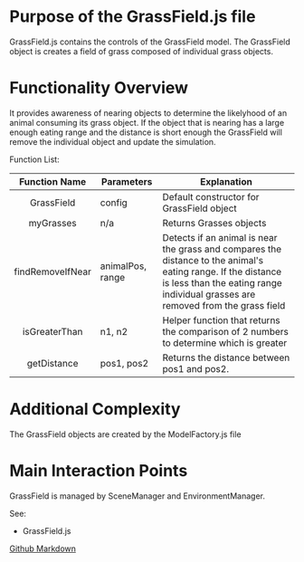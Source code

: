 # Purpose of the GrassField.js file
GrassField.js contains the controls of the GrassField model. The GrassField object is creates a field of grass composed of individual grass objects. 

# Functionality Overview
 It provides awareness of nearing objects to determine the likelyhood of an animal consuming its grass object.  If the object that is nearing has a large enough eating range and the distance is short enough the GrassField will remove the individual object and update the simulation.

Function List:

|      Function Name      | Parameters           | Explanation                                                  |
| :---------------------: | -------------------- | ------------------------------------------------------------ |
|       GrassField        | config               | Default constructor for GrassField object                    |
|      myGrasses          | n/a                  | Returns Grasses objects                                      |
|     findRemoveIfNear    | animalPos, range     | Detects if an animal is near the grass and compares the distance to the animal's eating range.  If the distance is less than the eating range individual grasses are removed from the grass field  |
|     isGreaterThan       | n1, n2               | Helper function that returns the comparison of 2 numbers to determine which is greater |
|      getDistance        | pos1, pos2           | Returns the distance between pos1 and pos2.                  |


# Additional Complexity

The GrassField objects are created by the ModelFactory.js file

# Main Interaction Points

GrassField is managed by SceneManager and EnvironmentManager.

See:

- GrassField.js

[Github Markdown](https://github.com/adam-p/markdown-here/wiki/Markdown-Cheatsheet)